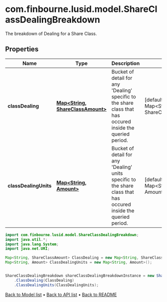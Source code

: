 # com.finbourne.lusid.model.ShareClassDealingBreakdown
The breakdown of Dealing for a Share Class.

## Properties

Name | Type | Description | Notes
------------ | ------------- | ------------- | -------------
**classDealing** | [**Map&lt;String, ShareClassAmount&gt;**](ShareClassAmount.md) | Bucket of detail for any &#39;Dealing&#39; specific to the share class that has occured inside the queried period. | [default to Map<String, ShareClassAmount>]
**classDealingUnits** | [**Map&lt;String, Amount&gt;**](Amount.md) | Bucket of detail for any &#39;Dealing&#39; units specific to the share class that has occured inside the queried period. | [default to Map<String, Amount>]

```java
import com.finbourne.lusid.model.ShareClassDealingBreakdown;
import java.util.*;
import java.lang.System;
import java.net.URI;

Map<String, ShareClassAmount> ClassDealing = new Map<String, ShareClassAmount>();
Map<String, Amount> ClassDealingUnits = new Map<String, Amount>();


ShareClassDealingBreakdown shareClassDealingBreakdownInstance = new ShareClassDealingBreakdown()
    .ClassDealing(ClassDealing)
    .ClassDealingUnits(ClassDealingUnits);
```


[Back to Model list](../README.md#documentation-for-models) &#8226; [Back to API list](../README.md#documentation-for-api-endpoints) &#8226; [Back to README](../README.md)
